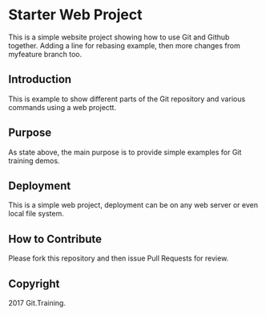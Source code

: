 # Starter Web Project

This is a simple website project showing how to use Git and Github together.  Adding a line for rebasing example, then more changes from myfeature branch too.

## Introduction

This is example to show different parts of the Git repository and various commands using a web projectt.

## Purpose

As state above, the main purpose is to provide simple examples for Git training demos.

## Deployment

This is a simple web project, deployment can be on any web server or even local file system.

## How to Contribute

Please fork this repository and then issue Pull Requests for review.

## Copyright

2017 Git.Training.